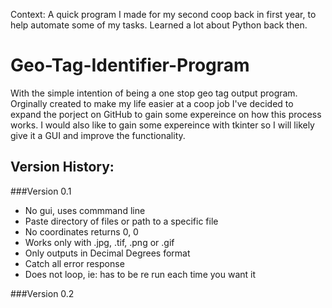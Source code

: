 Context: A quick program I made for my second coop back in first year, to help automate some of my tasks. Learned a lot about Python back then.


# Geo-Tag-Identifier-Program

With the simple intention of being a one stop geo tag output program. Orginally created to make my life easier at a coop job I've decided to expand the porject on GitHub to gain some expereince on how this process works. I would also like to gain some expereince with tkinter so I will likely give it a GUI and improve the functionality.   

## Version History:
###Version 0.1
- No gui, uses commmand line
- Paste directory of files or path to a specific file
- No coordinates returns 0, 0
- Works only with .jpg, .tif, .png or .gif
- Only outputs in Decimal Degrees format
- Catch all error response
- Does not loop, ie: has to be re run each time you want it

###Version 0.2
